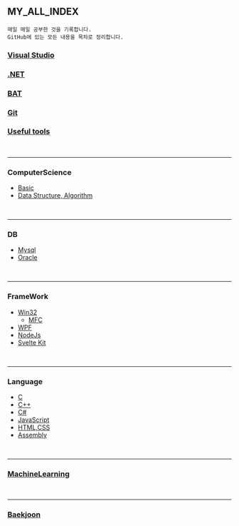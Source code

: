 ## MY_ALL_INDEX

~~~
매일 매일 공부한 것을 기록합니다.
GitHub에 있는 모든 내용을 목차로 정리합니다.
~~~

### [Visual Studio](https://github.com/BuMinKyoo/TIL/tree/main/Visual%20Studio)
### [.NET](https://github.com/BuMinKyoo/TIL/tree/main/.NET)
### [BAT](https://github.com/BuMinKyoo/MY_ALL_INDEX/tree/main/BAT)
### [Git](https://github.com/BuMinKyoo/MY_ALL_INDEX/blob/main/Git/README.md)
### [Useful tools](https://github.com/BuMinKyoo/MY_ALL_INDEX/tree/main/Useful%20tools)

<br/>

***

### ComputerScience
  - [Basic](https://github.com/BuMinKyoo/MY_ALL_INDEX/tree/main/ComputerScience/Basic)
  - [Data Structure, Algorithm](https://github.com/BuMinKyoo/MY_ALL_INDEX/tree/main/Data%20Structure,%20Algorithm)

<br/>

***

### DB
  - [Mysql](https://github.com/BuMinKyoo/MY_ALL_INDEX/tree/main/DB/Mysql)
  - [Oracle](https://github.com/BuMinKyoo/MY_ALL_INDEX/tree/main/DB/Oracle)

<br/>

***

### FrameWork
  - [Win32](https://github.com/BuMinKyoo/MY_ALL_INDEX/tree/main/FrameWork/Win32)
    - [MFC](https://github.com/BuMinKyoo/MY_ALL_INDEX/tree/main/FrameWork/MFC)
  - [WPF](https://github.com/BuMinKyoo/MY_ALL_INDEX/tree/main/FrameWork/WPF)
  - [NodeJs](https://github.com/BuMinKyoo/MY_ALL_INDEX/tree/main/FrameWork/NodeJs)
  - [Svelte Kit](https://github.com/BuMinKyoo/MY_ALL_INDEX/tree/main/FrameWork/Svelte%20Kit)
<br/>

***

### Language
  - [C](https://github.com/BuMinKyoo/MY_ALL_INDEX/tree/main/Language/C)
  - [C++](https://github.com/BuMinKyoo/MY_ALL_INDEX/tree/main/Language/C%2B%2B)
  - [C#](https://github.com/BuMinKyoo/MY_ALL_INDEX/tree/main/Language/C%23)
  - [JavaScript](https://github.com/BuMinKyoo/MY_ALL_INDEX/tree/main/Language/JavaScript)
  - [HTML,CSS](https://github.com/BuMinKyoo/MY_ALL_INDEX/tree/main/Language/HTML%2CCSS)
  - [Assembly](https://github.com/BuMinKyoo/MY_ALL_INDEX/tree/main/Language/Assembly)
<br/>

***

### [MachineLearning](https://github.com/BuMinKyoo/MY_ALL_INDEX/tree/main/MachineLearning)

<br/>

***

### [Baekjoon](https://github.com/BuMinKyoo/Baekjoon)
